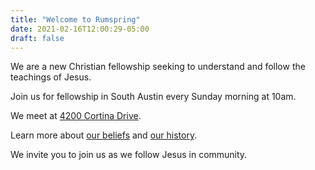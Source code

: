 ```yaml
---
title: "Welcome to Rumspring"
date: 2021-02-16T12:00:29-05:00
draft: false
---
```


We are a new Christian fellowship seeking to understand and follow
the teachings of Jesus. 

Join us for fellowship in South Austin every Sunday morning at 10am.

We meet at [4200 Cortina Drive](https://goo.gl/maps/YRHYbS9rUDnS7G2Q6).

Learn more about [our beliefs](/posts/beliefs/) and [our history](/posts/about/).

We invite you to join us as we follow Jesus in community.


